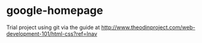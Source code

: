 # google-homepage
Trial project using git via the guide at http://www.theodinproject.com/web-development-101/html-css?ref=lnav

